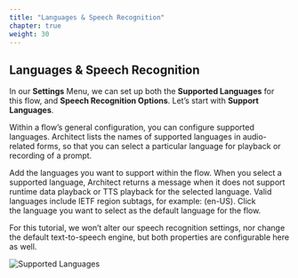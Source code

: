 ```yaml
---
title: "Languages & Speech Recognition"
chapter: true
weight: 30
---
```


## Languages & Speech Recognition

In our **Settings** Menu, we can set up both the **Supported Languages** for this flow, and **Speech Recognition Options**. Let’s start with **Support Languages**. 

Within a flow’s general configuration, you can configure supported languages. Architect lists the names of supported languages in audio-related forms, so that you can select a particular language for playback or recording of a prompt. 

Add the languages you want to support within the flow. When you select a supported language, Architect returns a message when it does not support runtime data playback or TTS playback for the selected language. Valid languages include IETF region subtags, for example: (en-US). Click the language you want to select as the default language for the flow.

For this tutorial, we won’t alter our speech recognition settings, nor change the default text-to-speech engine, but both properties are configurable here as well. 

![Supported Languages](/images/Languages.jpg)